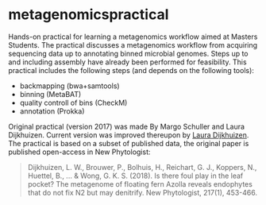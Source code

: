 # metagenomicspractical
Hands-on practical for learning a metagenomics workflow aimed at Masters Students. The practical discusses a metagenomics workflow from acquiring sequencing data up to annotating binned microbial genomes. Steps up to and including assembly have already been performed for feasibility. This practical includes the following steps (and depends on the following tools):
* backmapping (bwa+samtools)
* binning (MetaBAT)
* quality controll of bins (CheckM)
* annotation (Prokka)

Original practical (version 2017) was made By Margo Schuller and Laura Dijkhuizen. Current version was improved thereupon by [Laura Dijkhuizen](https://www.uu.nl/medewerkers/LWDijkhuizen). The practical is based on a subset of published data, the original paper is published open-access in New Phytologist: 
>Dijkhuizen, L. W., Brouwer, P., Bolhuis, H., Reichart, G. J., Koppers, N., Huettel, B., ... & Wong, G. K. S. (2018). Is there foul play in the leaf pocket? The metagenome of floating fern Azolla reveals endophytes that do not fix N2 but may denitrify. New Phytologist, 217(1), 453-466.
